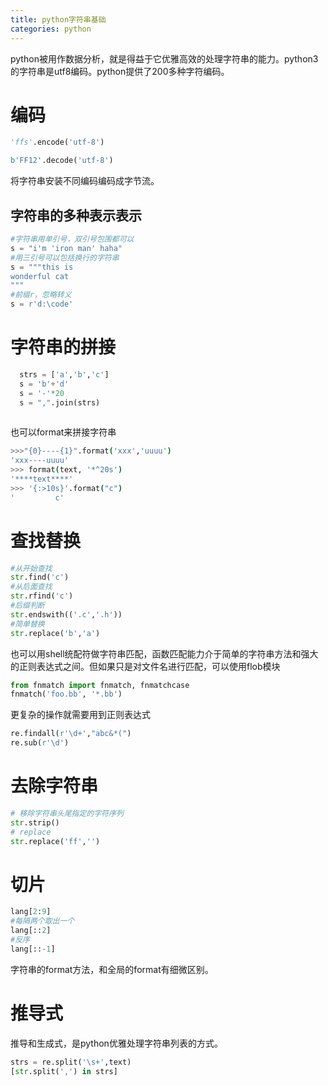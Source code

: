 ```yaml
---
title: python字符串基础
categories: python
---
```

python被用作数据分析，就是得益于它优雅高效的处理字符串的能力。python3的字符串是utf8编码。python提供了200多种字符编码。


# 编码
```python
'ffs'.encode('utf-8')

b'FF12'.decode('utf-8')
```

将字符串安装不同编码编码成字节流。

## 字符串的多种表示表示

```python
#字符串用单引号，双引号包围都可以
s = "i'm 'iron man' haha"
#用三引号可以包括换行的字符串
s = """this is
wonderful cat
"""
#前缀r，忽略转义
s = r'd:\code'
```

# 字符串的拼接
  ```python
    strs = ['a','b','c']
    s = 'b'+'d'
    s = '-'*20
    s = ",".join(strs)
    
  ```

也可以format来拼接字符串
```bash
>>>"{0}----{1}".format('xxx','uuuu')
'xxx----uuuu'
>>> format(text, '*^20s') 
'****text****'
>>> '{:>10s}'.format("c")
'         c'
```

# 查找替换

```python
#从开始查找
str.find('c')
#从后面查找
str.rfind('c')
#后缀判断
str.endswith(('.c','.h'))
#简单替换
str.replace('b','a')
```

也可以用shell统配符做字符串匹配，函数匹配能力介于简单的字符串方法和强大的正则表达式之间。但如果只是对文件名进行匹配，可以使用flob模块
```python
from fnmatch import fnmatch, fnmatchcase
fnmatch('foo.bb', '*.bb')
```
更复杂的操作就需要用到正则表达式
```python
re.findall(r'\d+',"abc&*(")
re.sub(r'\d')
```

# 去除字符串

```python
# 移除字符串头尾指定的字符序列
str.strip()
# replace
str.replace('ff','')
```


# 切片

```python
lang[2:9]
#每隔两个取出一个
lang[::2]  
#反序
lang[::-1] 
```

字符串的format方法，和全局的format有细微区别。


# 推导式
推导和生成式，是python优雅处理字符串列表的方式。


```python
strs = re.split('\s+',text)
[str.split(',') in strs]
```